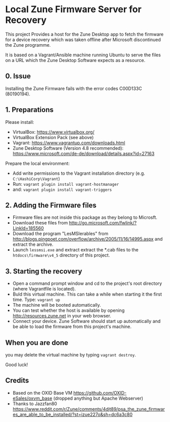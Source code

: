 # Local Zune Firmware Server for Recovery
This project Provides a host for the Zune Desktop app to fetch the firmware for a device recovery which was taken offline
after Microsoft discontinued the Zune programme.

It is based on a Vagrant/Ansible machine running Ubuntu to serve the files on a URL which the Zune Desktop Software expects as a resource.

## 0. Issue
Installing the Zune Firmware fails with the error codes C00D133C (80190194).

## 1. Preparations
Please install:
* VirtualBox: https://www.virtualbox.org/
* VirtualBox Extension Pack (see above)
* Vagrant: https://www.vagrantup.com/downloads.html
* Zune Desktop Software (Version 4.8 recommended): https://www.microsoft.com/de-de/download/details.aspx?id=27163

Prepare the local environment:
* Add write permissions to the Vagrant installation directory (e.g. `C:\HashiCorp\Vagrant`)
* Run: `vagrant plugin install vagrant-hostmanager`
* and: `vagrant plugin install vagrant-triggers`

## 2. Adding the Firmware files
* Firmware files are not inside this package as they belong to Microsft.
* Download these files from http://go.microsoft.com/fwlink/?LinkId=185560
* Download the program "LesMSIerables" from http://blogs.pingpoet.com/overflow/archive/2005/11/16/14995.aspx and extract the archive.
* Launch `lessmsi.exe` and extract extract the *.cab files to the `htdocs\firmware\v4_5` directory of this project.

## 3. Starting the recovery
* Open a command prompt window and cd to the project's root directory (where Vagrantfile is located).
* Buld this virtual machine. This can take a while when starting it the first time. Type:
`vagrant up`
* The machine will be booted automatically.
* You can test whether the host is available by opening http://resources.zune.net in your web browser.
* Connect your device. Zune Software should start up automatically and be able to load the firmware from this project's machine.

## When you are done
you may delete the virtual machine by typing `vagrant destroy`.

Good luck!

## Credits
* Based on the OXID Base VM https://github.com/OXID-eSales/oxvm_base (dropped anything but Apache Webserver)
* Thanks to Jazzfan80 https://www.reddit.com/r/Zune/comments/4djt89/psa_the_zune_firmwares_are_able_to_be_installed/?st=izue227o&sh=dc6a3c80
